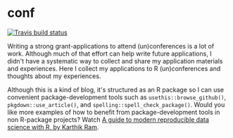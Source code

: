 # conf

<!-- badges: start -->
[![Travis build status](https://travis-ci.org/maurolepore/conf.svg?branch=master)](https://travis-ci.org/maurolepore/conf)
<!-- badges: end -->

Writing a strong grant-applications to attend (un)conferences is a lot of work. Although much of that effort can help write future applications, I didn't have a systematic way to collect and share my application materials and experiences. Here I collect my applications to R (un)conferences and thoughts about my experiences.

Although this is a kind of blog, it's structured as an R package so I can use convenient package-development tools such as `usethis::browse_github()`, `pkgdown::use_article()`, and `spelling::spell_check_package()`. Would you like more examples of how to benefit from package-development tools in non R-package projects? Watch [A guide to modern reproducible data science with R, by Karthik Ram](https://resources.rstudio.com/rstudio-conf-2019/a-guide-to-modern-reproducible-data-science-with-r).

